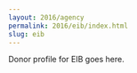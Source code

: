 ```yaml
---
layout: 2016/agency
permalink: 2016/eib/index.html
slug: eib
---
```


Donor profile for EIB goes here.
